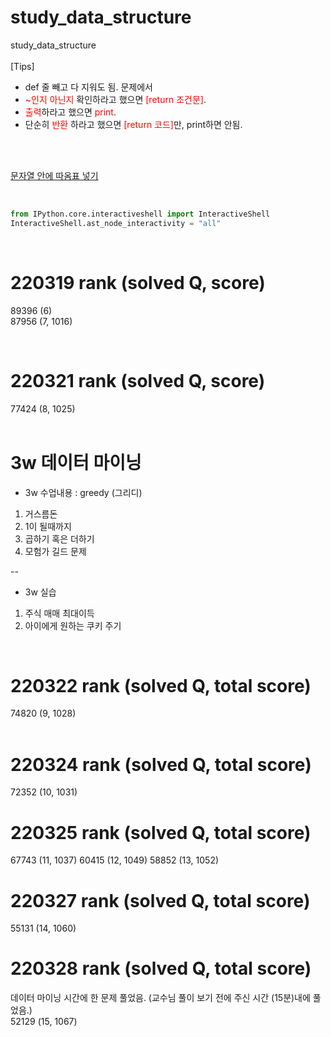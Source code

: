 # study_data_structure
study_data_structure
<br>
<br>
[Tips]
* def 줄 빼고 다 지워도 됨.
문제에서
* <span style = 'color:red'>~인지 아닌지</span> 확인하라고 했으면 <span style = 'color:red'>[return 조건문]</span>.
* <span style = 'color:red'>출력</span>하라고 했으면 <span style = 'color:red'>print</span>.
* 단순히 <span style = 'color:red'>반환</span> 하라고 했으면 <span style = 'color:red'>[return 코드]</span>만, print하면 안됨.

<br>
<br>

[문자열 안에 따옴표 넣기](https://blog.hexabrain.net/275) <br>

<br>

``` python
from IPython.core.interactiveshell import InteractiveShell
InteractiveShell.ast_node_interactivity = "all"
```
<br>

# 220319 rank (solved Q, score)
89396 (6) <br>
87956 (7, 1016) <br>

<br>

# 220321 rank (solved Q, score)
77424 (8, 1025) <br>
<br>

# 3w 데이터 마이닝
* 3w 수업내용 : greedy (그리디)
1. 거스름돈
2. 1이 될때까지
3. 곱하기 혹은 더하기
4. 모험가 길드 문제

--
* 3w 실습
1. 주식 매매 최대이득
2. 아이에게 원하는 쿠키 주기
<br>

# 220322 rank (solved Q, total score)
74820 (9, 1028) <br>
<br>


# 220324 rank (solved Q, total score)
72352 (10, 1031)

# 220325 rank (solved Q, total score)
67743 (11, 1037)
60415 (12, 1049)
58852 (13, 1052)

# 220327 rank (solved Q, total score)
55131 (14, 1060)

# 220328 rank (solved Q, total score)
데이터 마이닝 시간에 한 문제 풀었음. (교수님 풀이 보기 전에 주신 시간 (15분)내에 풀었음.) <br>
52129 (15, 1067)